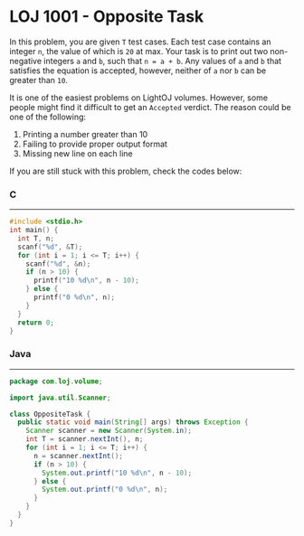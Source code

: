 # LOJ 1001 - Opposite Task

In this problem, you are given `T` test cases. Each test case contains an integer `n`, the value of which is `20` at max. Your task is to print out two non-negative integers `a` and `b`, such that `n = a + b`. Any values of `a` and `b` that satisfies the equation is accepted, however, neither of `a` nor `b` can be greater than `10`.

It is one of the easiest problems on LightOJ volumes. However, some people might find it difficult to get an `Accepted` verdict. The reason could be one of the following:
1. Printing a number greater than 10 
2. Failing to provide proper output format
3. Missing new line on each line

If you are still stuck with this problem, check the codes below:

### C
-----
```c
#include <stdio.h>
int main() {
  int T, n;
  scanf("%d", &T);
  for (int i = 1; i <= T; i++) {
    scanf("%d", &n);
    if (n > 10) {
      printf("10 %d\n", n - 10);
    } else {
      printf("0 %d\n", n);
    }
  }
  return 0;
}
```

### Java
-----
```java
package com.loj.volume;

import java.util.Scanner;

class OppositeTask {
  public static void main(String[] args) throws Exception {
    Scanner scanner = new Scanner(System.in);
    int T = scanner.nextInt(), n;
    for (int i = 1; i <= T; i++) {
      n = scanner.nextInt();
      if (n > 10) {
        System.out.printf("10 %d\n", n - 10);
      } else {
        System.out.printf("0 %d\n", n);
      }
    }
  }
}
```
